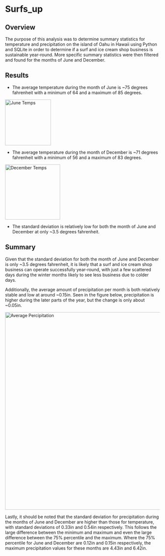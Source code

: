 # Surfs_up
## Overview
The purpose of this analysis was to determine summary statistics for temperature and precipitation on the island of Oahu in Hawaii using Python and SQLite in order to determine if a surf and ice cream shop business is sustainable year-round. More specific summary statistics were then filtered and found for the months of June and December.

## Results
- The average temperature during the month of June is ~75 degrees fahrenheit with a minimum of 64 and a maximum of 85 degrees.
<img width="149" alt="June Temps" src="https://user-images.githubusercontent.com/109715441/200142772-060e7ccd-da8d-4974-8593-cb1079e48e7f.png">

- The average temperature during the month of December is ~71 degrees fahrenheit with a minimum of 56 and a maximum of 83 degrees.
<img width="179" alt="December Temps" src="https://user-images.githubusercontent.com/109715441/200143043-e85edcdf-5287-4192-90db-c1d19f15d581.png">

- The standard deviation is relatively low for both the month of June and December at only ~3.5 degrees fahrenheit.

## Summary
Given that the standard deviation for both the month of June and December is only ~3.5 degrees fahrenheit, it is likely that a surf and ice cream shop business can operate successfully year-round, with just a few scattered days during the winter months likely to see less business due to colder days.

Additionally, the average amount of precipitation per month is both relatively stable and low at around ~0.15in. Seen in the figure below, precipitation is higher during the later parts of the year, but the change is only about ~0.05in.

<img width="642" alt="Average Percipitation" src="https://user-images.githubusercontent.com/109715441/200143240-3fb84d15-0705-4406-8613-4d41b3244984.png">

Lastly, it should be noted that the standard deviation for precipitation during the months of June and December are higher than those for temperature, with standard deviations of 0.33in and 0.54in respectively. This follows the large difference between the minimum and maximum and even the large difference between the 75% percentile and the maximum. Where the 75% percentile for June and December are 0.12in and 0.15in respectively, the maximum precipitation values for these months are 4.43in and 6.42in.
